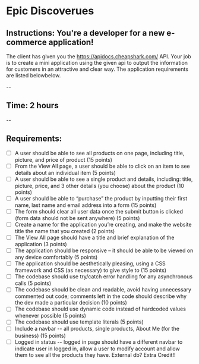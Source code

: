 # Epic Discoverues

## Instructions: You're a developer for a new e-commerce application!

The client has given you the https://apidocs.cheapshark.com/ API.
Your job is to create a mini application using the given api to
output the information for customers in an attractive and clear way.
The application requirements are listed belowbelow.

--

## Time: 2 hours

--

## Requirements:

- [ ] A user should be able to see all products on one page, including title, picture, and price of product (15 points)
- [ ] From the View All page, a user should be able to click on an item to see details about an individual item (5 points)
- [ ] A user should be able to see a single product and details, including: title, picture, price, and 3 other details (you choose) about the product (10 points)
- [ ] A user should be able to “purchase” the product by inputting their first name, last name and email address into a form (15 points)
- [ ] The form should clear all user data once the submit button is clicked (form data should not be sent anywhere) (5 points)
- [ ] Create a name for the application you’re creating, and make the website title the name that you created (2 points)
- [ ] The View All page should have a title and brief explanation of the application (3 points)
- [ ] The application should be responsive – it should be able to be viewed on any device comfortably (5 points)
- [ ] The application should be aesthetically pleasing, using a CSS framework and CSS (as necessary) to give style to (15 points)
- [ ] The codebase should use try/catch error handling for any asynchronous calls (5 points)
- [ ] The codebase should be clean and readable, avoid having unnecessary commented out code; comments left in the code should describe why the dev made a particular decision (10 points)
- [ ] The codebase should use dynamic code instead of hardcoded values whenever possible (5 points)
- [ ] The codebase should use template literals (5 points)
- [ ] Include a navbar -- all products, single products, About Me (for the business) (15 points)
- [ ] Logged in status -- logged in page should have a different navbar to indicate user in logged in, allow a user to modify account and allow them to see all the products they have. External db? Extra Credit!!

